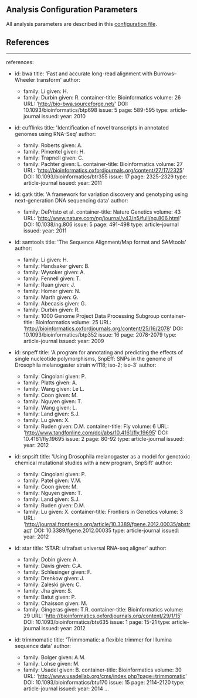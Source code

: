 ## Analysis Configuration Parameters

All analysis parameters are described in this [configuration file](config.ini).

## References
<span />

[BWA]: http://bio-bwa.sourceforge.net/
[Cufflinks]: http://cole-trapnell-lab.github.io/cufflinks/
[GATK]: https://www.broadinstitute.org/gatk/
[IGV]: https://www.broadinstitute.org/igv/
[Picard]: http://broadinstitute.github.io/picard/
[SAMtools]: http://www.htslib.org/
[SnpEff]: http://snpeff.sourceforge.net/
[SnpSift]: http://snpeff.sourceforge.net/SnpSift.html
[STAR]: https://github.com/alexdobin/STAR
[Trimmomatic]: http://www.usadellab.org/cms/index.php?page=trimmomatic
[UCSC]: http://genome.ucsc.edu/

---
references:
- id: bwa
  title: 'Fast and accurate long-read alignment with Burrows–Wheeler transform'
  author:
    - family: Li
      given: H.
    - family: Durbin
      given: R.
  container-title: Bioinformatics
  volume: 26
  URL: 'http://bio-bwa.sourceforge.net/'
  DOI: 10.1093/bioinformatics/btp698
  issue: 5
  page: 589-595
  type: article-journal
  issued:
    year: 2010

- id: cufflinks
  title: 'Identification of novel transcripts in annotated genomes using RNA-Seq'
  author:
    - family: Roberts
      given: A.
    - family: Pimentel
      given: H.
    - family: Trapnell
      given: C.
    - family: Pachter
      given: L.
  container-title: Bioinformatics
  volume: 27
  URL: 'http://bioinformatics.oxfordjournals.org/content/27/17/2325'
  DOI: 10.1093/bioinformatics/btr355
  issue: 17
  page: 2325-2329
  type: article-journal
  issued:
    year: 2011

- id: gatk
  title: 'A framework for variation discovery and genotyping using next-generation DNA sequencing data'
  author:
    - family: DePristo et al.
  container-title: Nature Genetics
  volume: 43
  URL: 'http://www.nature.com/ng/journal/v43/n5/full/ng.806.html'
  DOI: 10.1038/ng.806
  issue: 5
  page: 491-498
  type: article-journal
  issued:
    year: 2011

- id: samtools
  title: 'The Sequence Alignment/Map format and SAMtools'
  author:
    - family: Li
      given: H.
    - family: Handsaker
      given: B.
    - family: Wysoker
      given: A.
    - family: Fennell
      given: T.
    - family: Ruan
      given: J.
    - family: Homer
      given: N.
    - family: Marth
      given: G.
    - family: Abecasis
      given: G.
    - family: Durbin
      given: R.
    - family: 1000 Genome Project Data Processing Subgroup
  container-title: Bioinformatics
  volume: 25
  URL: 'http://bioinformatics.oxfordjournals.org/content/25/16/2078'
  DOI: 10.1093/bioinformatics/btp352
  issue: 16
  page: 2078-2079
  type: article-journal
  issued:
    year: 2009

- id: snpeff
  title: 'A program for annotating and predicting the effects of single nucleotide polymorphisms, SnpEff: SNPs in the genome of Drosophila melanogaster strain w1118; iso-2; iso-3'
  author:
    - family: Cingolani
      given: P.
    - family: Platts
      given: A.
    - family: Wang
      given: Le L.
    - family: Coon
      given: M.
    - family: Nguyen
      given: T.
    - family: Wang
      given: L.
    - family: Land
      given: S.J.
    - family: Lu
      given: X.
    - family: Ruden
      given: D.M.
  container-title: Fly
  volume: 6
  URL: 'http://www.tandfonline.com/doi/abs/10.4161/fly.19695'
  DOI: 10.4161/fly.19695
  issue: 2
  page: 80-92
  type: article-journal
  issued:
    year: 2012

- id: snpsift
  title: 'Using Drosophila melanogaster as a model for genotoxic chemical mutational studies with a new program, SnpSift'
  author:
    - family: Cingolani
      given: P.
    - family: Patel
      given: V.M.
    - family: Coon
      given: M.
    - family: Nguyen
      given: T.
    - family: Land
      given: S.J.
    - family: Ruden
      given: D.M.
    - family: Lu
      given: X.
  container-title: Frontiers in Genetics
  volume: 3
  URL: 'http://journal.frontiersin.org/article/10.3389/fgene.2012.00035/abstract'
  DOI: 10.3389/fgene.2012.00035
  type: article-journal
  issued:
    year: 2012

- id: star
  title: 'STAR: ultrafast universal RNA-seq aligner'
  author:
    - family: Dobin
      given: A.
    - family: Davis
      given: C.A.
    - family: Schlesinger
      given: F.
    - family: Drenkow
      given: J.
    - family: Zaleski
      given: C.
    - family: Jha
      given: S.
    - family: Batut
      given: P.
    - family: Chaisson
      given: M.
    - family: Gingeras
      given: T.R.
  container-title: Bioinformatics
  volume: 29
  URL: 'http://bioinformatics.oxfordjournals.org/content/29/1/15'
  DOI: 10.1093/bioinformatics/bts635
  issue: 1
  page: 15-21
  type: article-journal
  issued:
    year: 2012

- id: trimmomatic
  title: 'Trimmomatic: a flexible trimmer for Illumina sequence data'
  author:
    - family: Bolger
      given: A.M.
    - family: Lohse
      given: M.
    - family: Usadel
      given: B.
  container-title: Bioinformatics
  volume: 30
  URL: 'http://www.usadellab.org/cms/index.php?page=trimmomatic'
  DOI: 10.1093/bioinformatics/btu170
  issue: 15
  page: 2114-2120
  type: article-journal
  issued:
    year: 2014
...

